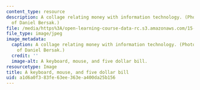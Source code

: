 ```yaml
---
content_type: resource
description: A collage relating money with information technology. (Photograph courtesy
  of Daniel Bersak.)
file: /media/https%3A/open-learning-course-data-rc.s3.amazonaws.com/15-571-generating-business-value-from-information-technology-spring-2009/a1d6a0f383fe63ee363ea400da25b156_15-571s09-th.jpg
file_type: image/jpeg
image_metadata:
  caption: A collage relating money with information technology. (Photograph courtesy
    of Daniel Bersak.)
  credit: ''
  image-alt: A keyboard, mouse, and five dollar bill.
resourcetype: Image
title: A keyboard, mouse, and five dollar bill
uid: a1d6a0f3-83fe-63ee-363e-a400da25b156
---
```

